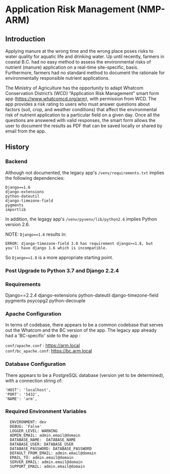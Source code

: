 # Application Risk Management (NMP-ARM)

## Introduction

Applying manure at the wrong time and the wrong place poses risks to water quality for aquatic life and drinking water. Up until recently, farmers in coastal B.C. had no easy method to assess the environmental risks of nutrient (manure) application on a real-time site-specific, basis. Furthermore, farmers had no standard method to document the rationale for environmentally responsible nutrient applications.
 
The Ministry of Agriculture has the opportunity to adapt Whatcom Conservation District’s (WCD) “Application Risk Management” smart form app (https://www.whatcomcd.org/arm), with permission from WCD. The app provides a risk rating to users who must answer questions about factors (soil, crop, and weather conditions) that affect the environmental risk of nutrient application to a particular field on a given day. Once all the questions are answered with valid responses, the smart form allows the user to document the results as PDF that can be saved locally or shared by email from the app.

## History

### Backend
Although not documented, the legacy app's `/venv/requirements.txt` implies the following dependencies:  
```
Django==1.6
django-extensions
python-dateutil
django-timezone-field
pygments
importlib
```

In addition, the legagy app's `/venv/pyvenv/lib/python2.6` implies Python version 2.6.

NOTE: `Django==1.6` results in:
```
ERROR: django-timezone-field 3.0 has requirement django>=1.8, but you'll have django 1.6 which is incompatible.
```

So `Django==1.8` is a more appropriate starting point.

### Post Upgrade to Python 3.7 and Django 2.2.4

### Requirements
Django==2.2.4
django-extensions
python-dateutil
django-timezone-field
pygments
psycopg2
python-decouple

### Apache Configuration
In terms of codebase, there appears to be a common codebase that serves out the Whatcom and the BC version of the app.  The legacy app already had a 'BC-specific' side to the app :

`conf/apache.conf`   : https://arm.local  
`conf/bc_apache.conf`: https://bc.arm.local 

### Database Configuration

There appears to be a PostgreSQL database (version yet to be determined), with a connection string of:
```
'HOST': 'localhost',
'PORT': '5432',
'NAME': 'arm',
```

### Required Environment Variables

      ENVIRONMENT: dev
      DEBUG: 'False'
      LOGGER_LEVEL: WARNING
      ADMIN_EMAIL: admin.email@domain
      DATABASE_NAME:  DATABASE_NAME
      DATABASE_USER: DATABASE_USER
      DATABASE_PASSWORD: DATABASE_PASSWORD
      DEFAULT_FROM_EMAIL: admin.email@domain
      EMAIL_TO: admin.email@domain
      SERVER_EMAIL: admin.email@domain
      SUPPORT_EMAIL: admin.email@domain